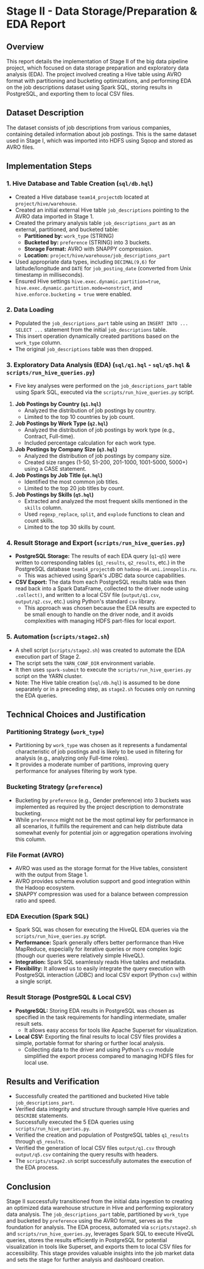 # Stage II - Data Storage/Preparation & EDA Report

## Overview
This report details the implementation of Stage II of the big data pipeline project, which focused on data storage preparation and exploratory data analysis (EDA). The project involved creating a Hive table using AVRO format with partitioning and bucketing optimizations, and performing EDA on the job descriptions dataset using Spark SQL, storing results in PostgreSQL, and exporting them to local CSV files.

## Dataset Description
The dataset consists of job descriptions from various companies, containing detailed information about job postings. This is the same dataset used in Stage I, which was imported into HDFS using Sqoop and stored as AVRO files.

## Implementation Steps

### 1. Hive Database and Table Creation (`sql/db.hql`)
- Created a Hive database `team14_projectdb` located at `project/hive/warehouse`.
- Created an initial external Hive table `job_descriptions` pointing to the AVRO data imported in Stage 1.
- Created the primary analysis table `job_descriptions_part` as an external, partitioned, and bucketed table:
  - **Partitioned by:** `work_type` (STRING)
  - **Bucketed by:** `preference` (STRING) into 3 buckets.
  - **Storage Format:** AVRO with SNAPPY compression.
  - **Location:** `project/hive/warehouse/job_descriptions_part`
- Used appropriate data types, including `DECIMAL(9,6)` for latitude/longitude and `DATE` for `job_posting_date` (converted from Unix timestamp in milliseconds).
- Ensured Hive settings `hive.exec.dynamic.partition=true`, `hive.exec.dynamic.partition.mode=nonstrict`, and `hive.enforce.bucketing = true` were enabled.

### 2. Data Loading
- Populated the `job_descriptions_part` table using an `INSERT INTO ... SELECT ...` statement from the initial `job_descriptions` table.
- This insert operation dynamically created partitions based on the `work_type` column.
- The original `job_descriptions` table was then dropped.

### 3. Exploratory Data Analysis (EDA) (`sql/q1.hql` - `sql/q5.hql` & `scripts/run_hive_queries.py`)
- Five key analyses were performed on the `job_descriptions_part` table using Spark SQL, executed via the `scripts/run_hive_queries.py` script.

1.  **Job Postings by Country (`q1.hql`)**
    - Analyzed the distribution of job postings by country.
    - Limited to the top 10 countries by job count.
2.  **Job Postings by Work Type (`q2.hql`)**
    - Analyzed the distribution of job postings by work type (e.g., Contract, Full-time).
    - Included percentage calculation for each work type.
3.  **Job Postings by Company Size (`q3.hql`)**
    - Analyzed the distribution of job postings by company size.
    - Created size ranges (1-50, 51-200, 201-1000, 1001-5000, 5000+) using a CASE statement.
4.  **Job Postings by Job Title (`q4.hql`)**
    - Identified the most common job titles.
    - Limited to the top 20 job titles by count.
5.  **Job Postings by Skills (`q5.hql`)**
    - Extracted and analyzed the most frequent skills mentioned in the `skills` column.
    - Used `regexp_replace`, `split`, and `explode` functions to clean and count skills.
    - Limited to the top 30 skills by count.

### 4. Result Storage and Export (`scripts/run_hive_queries.py`)
- **PostgreSQL Storage:** The results of each EDA query (`q1`-`q5`) were written to corresponding tables (`q1_results`, `q2_results`, etc.) in the PostgreSQL database `team14_projectdb` on `hadoop-04.uni.innopolis.ru`.
  - This was achieved using Spark's JDBC data source capabilities.
- **CSV Export:** The data from each PostgreSQL results table was then read back into a Spark DataFrame, collected to the driver node using `.collect()`, and written to a local CSV file (`output/q1.csv`, `output/q2.csv`, etc.) using Python's standard `csv` library.
  - This approach was chosen because the EDA results are expected to be small enough to handle on the driver node, and it avoids complexities with managing HDFS part-files for local export.

### 5. Automation (`scripts/stage2.sh`)
- A shell script (`scripts/stage2.sh`) was created to automate the EDA execution part of Stage 2.
- The script sets the `YARN_CONF_DIR` environment variable.
- It then uses `spark-submit` to execute the `scripts/run_hive_queries.py` script on the YARN cluster.
- Note: The Hive table creation (`sql/db.hql`) is assumed to be done separately or in a preceding step, as `stage2.sh` focuses only on running the EDA queries.

## Technical Choices and Justification

### Partitioning Strategy (`work_type`)
- Partitioning by `work_type` was chosen as it represents a fundamental characteristic of job postings and is likely to be used in filtering for analysis (e.g., analyzing only Full-time roles).
- It provides a moderate number of partitions, improving query performance for analyses filtering by work type.

### Bucketing Strategy (`preference`)
- Bucketing by `preference` (e.g., Gender preference) into 3 buckets was implemented as required by the project description to demonstrate bucketing.
- While `preference` might not be the most optimal key for performance in all scenarios, it fulfills the requirement and can help distribute data somewhat evenly for potential join or aggregation operations involving this column.

### File Format (AVRO)
- AVRO was used as the storage format for the Hive tables, consistent with the output from Stage 1.
- AVRO provides schema evolution support and good integration within the Hadoop ecosystem.
- SNAPPY compression was used for a balance between compression ratio and speed.

### EDA Execution (Spark SQL)
- Spark SQL was chosen for executing the HiveQL EDA queries via the `scripts/run_hive_queries.py` script.
- **Performance:** Spark generally offers better performance than Hive MapReduce, especially for iterative queries or more complex logic (though our queries were relatively simple HiveQL).
- **Integration:** Spark SQL seamlessly reads Hive tables and metadata.
- **Flexibility:** It allowed us to easily integrate the query execution with PostgreSQL interaction (JDBC) and local CSV export (Python `csv`) within a single script.

### Result Storage (PostgreSQL & Local CSV)
- **PostgreSQL:** Storing EDA results in PostgreSQL was chosen as specified in the task requirements for handling intermediate, smaller result sets.
  - It allows easy access for tools like Apache Superset for visualization.
- **Local CSV:** Exporting the final results to local CSV files provides a simple, portable format for sharing or further local analysis.
  - Collecting data to the driver and using Python's `csv` module simplified the export process compared to managing HDFS files for local use.

## Results and Verification
- Successfully created the partitioned and bucketed Hive table `job_descriptions_part`.
- Verified data integrity and structure through sample Hive queries and `DESCRIBE` statements.
- Successfully executed the 5 EDA queries using `scripts/run_hive_queries.py`.
- Verified the creation and population of PostgreSQL tables `q1_results` through `q5_results`.
- Verified the generation of local CSV files `output/q1.csv` through `output/q5.csv` containing the query results with headers.
- The `scripts/stage2.sh` script successfully automates the execution of the EDA process.

## Conclusion
Stage II successfully transitioned from the initial data ingestion to creating an optimized data warehouse structure in Hive and performing exploratory data analysis. The `job_descriptions_part` table, partitioned by `work_type` and bucketed by `preference` using the AVRO format, serves as the foundation for analysis. The EDA process, automated via `scripts/stage2.sh` and `scripts/run_hive_queries.py`, leverages Spark SQL to execute HiveQL queries, stores the results efficiently in PostgreSQL for potential visualization in tools like Superset, and exports them to local CSV files for accessibility. This stage provides valuable insights into the job market data and sets the stage for further analysis and dashboard creation.
